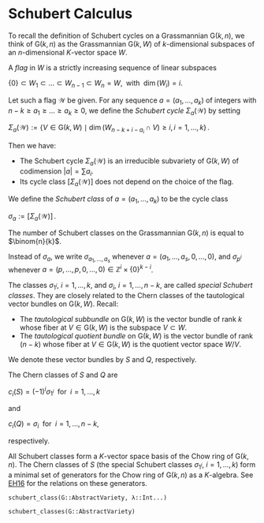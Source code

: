 # Schubert Calculus

To recall the definition of Schubert cycles on a Grassmannian $\mathrm{G}(k,n)$, we think of $\mathrm{G}(k, n)$ as the
Grassmannian $\mathrm{G}(k, W)$ of $k$-dimensional subspaces of an $n$-dimensional $K$-vector space $W$.

A *flag* in $W$ is a strictly increasing sequence of linear subspaces

$\{0\} \subset W_1 \subset \dots \subset W_{n-1} \subset W_n = W, \; \text{ with }\; \dim(W_i) = i.$

Let such a flag  $\mathcal{W}$ be given. For any sequence $a = (a_1, \ldots, a_k)$
of integers with $n-k \geq a_1 \geq \ldots \geq a_k \geq 0$, we define
the *Schubert cycle* $\Sigma_a(\mathcal{W})$ by setting

$\Sigma_a(\mathcal{W}):= \{ V \in \mathrm{G}(k, W)\mid \dim(W_{n-k+i-a_i} \cap V) \geq i, i = 1, \ldots, k \} \,.$

Then we have:
- The Schubert cycle $\Sigma_a(\mathcal{W})$ is an irreducible subvariety of $\mathrm{G}(k, W)$ of codimension $|a| = \sum a_i$.
- Its cycle class $[\Sigma_a(\mathcal{W})]$ does not depend on the choice of the flag.

We define the *Schubert class* of $a = (a_1, \ldots, a_k)$ to be the cycle class

$\sigma_a := [\Sigma_a(\mathcal{W})] \,.$

The number of Schubert classes on the Grassmannian $\mathrm{G}(k, n)$ is equal to $\binom{n}{k}$.

Instead of $\sigma_a$, we write $\sigma_{a_1,\ldots,a_s}$  whenever
$a = (a_1, \ldots, a_s, 0, \ldots, 0)$, and $\sigma_{p^i}$ whenever
$a = (p, \ldots, p, 0, \ldots, 0) \in \mathbb Z^i \times \{0\}^{k-i}$.

The classes  $\sigma_{1^i}$, $i = 1, \ldots, k$, and $\sigma_i$, $i = 1, \ldots, n-k$, are
called *special Schubert classes*. They are closely related to the Chern classes of the tautological
vector bundles on $\mathrm{G}(k, W)$. Recall:

- The *tautological subbundle* on $\mathrm{G}(k, W)$ is the vector bundle of rank $k$ whose fiber at $V \in \mathrm{G}(k, W)$ is the subspace $V \subset W$.
- The *tautological quotient bundle* on $\mathrm{G}(k, W)$ is the vector bundle of rank $(n-k)$ whose fiber at $V \in \mathrm{G}(k, W)$ is the quotient vector space $W/V$.

We denote these vector bundles by $S$ and $Q$, respectively.

The Chern classes of $S$ and $Q$ are

$c_i(S) = (-1)^i \sigma_{1^i} \; \text{ for } \;  i = 1, \ldots, k$

and

$c_i(Q) = \sigma_i \; \text{ for }\; i = 1, \ldots, n-k,$

respectively.

All Schubert classes form a $K$-vector space basis of the Chow ring of $\mathrm{G}(k,n)$.
The  Chern classes of $S$ (the special Schubert classes $\sigma_{1^i}$, $i=1, \ldots, k$)
form a minimal set of generators for the Chow ring of $\mathrm{G}(k,n)$ as a $K$-algebra.
See [EH16](@cite) for the relations on these generators.

```@docs
schubert_class(G::AbstractVariety, λ::Int...)
```

```@docs
schubert_classes(G::AbstractVariety)
```




